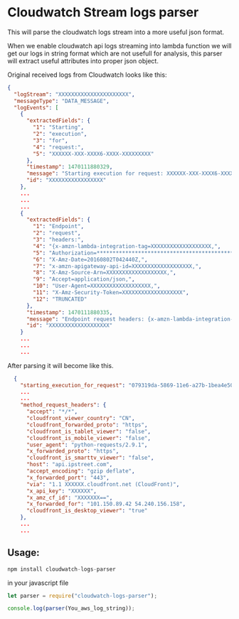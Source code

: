 # Cloudwatch Stream logs parser
This will parse the cloudwatch logs stream into a more useful json format.

When we enable cloudwatch api logs streaming into lambda function we will get our logs in string format which are not usefull for analysis, this parser will extract useful attributes into proper json object.


Original received logs from Cloudwatch looks like this:

```json
{
  "logStream": "XXXXXXXXXXXXXXXXXXXXXX",
  "messageType": "DATA_MESSAGE",
  "logEvents": [
    {
      "extractedFields": {
        "1": "Starting",
        "2": "execution",
        "3": "for",
        "4": "request:",
        "5": "XXXXXX-XXX-XXXX6-XXXX-XXXXXXXXX"
      },
      "timestamp": 1470111880329,
      "message": "Starting execution for request: XXXXXX-XXX-XXXX6-XXXX-XXXXXXXXX",
      "id": "XXXXXXXXXXXXXXXXX"
    },
    ...
    ...
    ...
    {
      "extractedFields": {
        "1": "Endpoint",
        "2": "request",
        "3": "headers:",
        "4": "{x-amzn-lambda-integration-tag=XXXXXXXXXXXXXXXXXXX,",
        "5": "Authorization=************************************************************************************************************************************************************************************************************************************************************************************************************************98d71c,",
        "6": "X-Amz-Date=20160802T042440Z,",
        "7": "x-amzn-apigateway-api-id=XXXXXXXXXXXXXXXXXXX,",
        "8": "X-Amz-Source-Arn=XXXXXXXXXXXXXXXXXXX,",
        "9": "Accept=application/json,",
        "10": "User-Agent=XXXXXXXXXXXXXXXXXXX,",
        "11": "X-Amz-Security-Token=XXXXXXXXXXXXXXXXXXX",
        "12": "TRUNCATED"
      },
      "timestamp": 1470111880335,
      "message": "Endpoint request headers: {x-amzn-lambda-integration-tag=XXXXXXXXXXXXXXXXXXX, Authorization=XXXXXXXXXXXXXXXXXXX, X-Amz-Date=20160802T042440Z, x-amzn-apigateway-api-id=XXXXXXXXXXXXXXXXXXX, X-Amz-Source-Arn=XXXXXXXXXXXXXXXXXXX, Accept=application/json, User-Agent=AmazonAPIGateway_xxxx, X-Amz-Security-Token=XXXXXXXXXXXXXXXXXXX}",
      "id": "XXXXXXXXXXXXXXXXXXX"
    }
    ...
    ...
    ...
```  

After parsing it will become like this.

```json
  {
    "starting_execution_for_request": "079319da-5869-11e6-a27b-1bea4e50c6ac",
    ...
    ...
    "method_request_headers": {
      "accept": "*/*",
      "cloudfront_viewer_country": "CN",
      "cloudfront_forwarded_proto": "https",
      "cloudfront_is_tablet_viewer": "false",
      "cloudfront_is_mobile_viewer": "false",
      "user_agent": "python-requests/2.9.1",
      "x_forwarded_proto": "https",
      "cloudfront_is_smarttv_viewer": "false",
      "host": "api.ipstreet.com",
      "accept_encoding": "gzip deflate",
      "x_forwarded_port": "443",
      "via": "1.1 XXXXXX.cloudfront.net (CloudFront)",
      "x_api_key": "XXXXXX",
      "x_amz_cf_id": "XXXXXXX==",
      "x_forwarded_for": "101.150.89.42 54.240.156.158",
      "cloudfront_is_desktop_viewer": "true"
    },
    ...
    ...
```    


## Usage:

```javascript
npm install cloudwatch-logs-parser
```

in your javascript file
```javascript
let parser = require("cloudwatch-logs-parser");

console.log(parser(You_aws_log_string));
```
